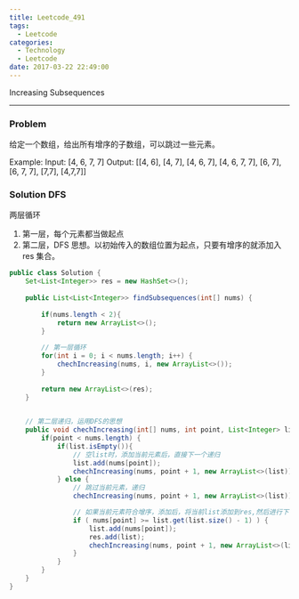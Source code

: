```yaml
---
title: Leetcode_491
tags:
  - Leetcode
categories:
  - Technology
  - Leetcode
date: 2017-03-22 22:49:00
---
```

Increasing Subsequences

<!-- more -->

***

### Problem
给定一个数组，给出所有增序的子数组，可以跳过一些元素。

Example:
Input: [4, 6, 7, 7]
Output: [[4, 6], [4, 7], [4, 6, 7], [4, 6, 7, 7], [6, 7], [6, 7, 7], [7,7], [4,7,7]]

### Solution DFS

两层循环

1. 第一层，每个元素都当做起点
2. 第二层，DFS 思想。以初始传入的数组位置为起点，只要有增序的就添加入 res 集合。

``` java
public class Solution {
    Set<List<Integer>> res = new HashSet<>();
    
    public List<List<Integer>> findSubsequences(int[] nums) {
        
        if(nums.length < 2){
            return new ArrayList<>();     
        }
        
        // 第一层循环
        for(int i = 0; i < nums.length; i++) {
            chechIncreasing(nums, i, new ArrayList<>());
        }
        
        return new ArrayList<>(res);
    }

    
    // 第二层递归，运用DFS的思想
    public void chechIncreasing(int[] nums, int point, List<Integer> list) {
        if(point < nums.length) {
            if(list.isEmpty()){
                // 空list时，添加当前元素后，直接下一个递归
                list.add(nums[point]);
                chechIncreasing(nums, point + 1, new ArrayList<>(list));
            } else {
                // 跳过当前元素，递归
                chechIncreasing(nums, point + 1, new ArrayList<>(list));

                // 如果当前元素符合增序，添加后，将当前list添加到res,然后进行下一轮递归
                if ( nums[point] >= list.get(list.size() - 1) ) {
                    list.add(nums[point]);
                    res.add(list);
                    chechIncreasing(nums, point + 1, new ArrayList<>(list));
                } 
            }
        }
    }
}
```











































